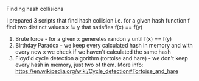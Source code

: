 Finding hash collisions

I prepared 3 scripts that find hash collision i.e. for a given hash function f find two distinct values x != y that satisfies f(x) == f(y)

1) Brute force - for a given x generetes randon y until f(x)  == f(y)
2) Birthday Paradox - we keep every calculated hash in memory and with every new x we check if we haven't calculated the same hash
3) Floyd'd cycle detection algorithm (tortoise and hare) - we don't keep every hash in memory, just two of them. More info: https://en.wikipedia.org/wiki/Cycle_detection#Tortoise_and_hare
